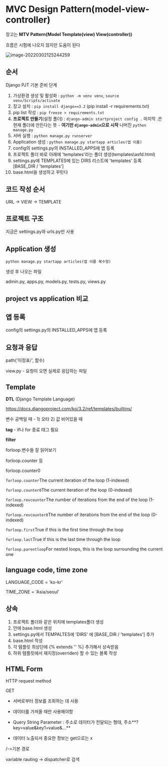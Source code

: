 # MVC Design Pattern(model-view-controller)

장고는 **MTV Pattern(Model Template(view) View(controller))**

흐름은 시험에 나오지 않지만 도움이 된다

![image-20220302125244259](0302_django.assets/image-20220302125244259.png)

## 순서

Django PJT 기본 준비 단계

1. 가상환경 생성 및 활성화 : `python -m venv venv`, `source venv/Scripts/activate`
2. 장고 설치 : `pip install django==3.2` (pip install -r requirements.txt)
3. pip list 작성 : `pip freeze > requirements.txt`
4. **프로젝트 만들기**(설정 폴더) : `django-admin startproject config .` 마지막 .은 현재 폴더에 만든다는 뜻 - **여기만 `django-admin`으로 시작** 나머진 `python manage.py`
5. 서버 실행 : `python manage.py runserver`
6. Application 생성 : `python manage.py startapp articles(앱 이름)`
7. config의 settings.py의 INSTALLED_APPS에 앱 등록
8. 프로젝트 폴더 바로 아래에 'templates'라는 폴더 생성(templates\asfd.html)
9. settings.py에 TEMPLATES에 있는 DIRS 리스트에 'templates' 등록 [BASE_DIR / 'templates']
7. base.html을 생성하고 꾸민다

## 코드 작성 순서

URL -> VIEW -> TEMPLATE

## 프로젝트 구조

지금은 settings.py와 urls.py만 사용

## Application 생성

`python manage.py startapp articles(앱 이름 복수형)`

생성 후 나오는 파일

admin.py, apps.py, models.py, tests.py, views.py

## project vs application 비교

## 앱 등록

config의 settings.py의 INSTALLED_APPS에 앱 등록

## 요청과 응답

path('이정표/', 함수)

view.py - 요청이 오면 실제로 응답하는 파일





## Template

**DTL** (Django Template Language)

https://docs.djangoproject.com/ko/3.2/ref/templates/builtins/

변수 공백일 때 - 1) 오타 2) 값 비어있을 때

**tag** - if나 for 종료 태그 필요

**filter**

forloop.변수들 잘 읽어보기

forloop.counter 등

forloop.counter0

`forloop.counter`The current iteration of the loop (1-indexed)

`forloop.counter0`The current iteration of the loop (0-indexed)

`forloop.revcounter`The number of iterations from the end of the loop (1-indexed)

`forloop.revcounter0`The number of iterations from the end of the loop (0-indexed)

`forloop.first`True if this is the first time through the loop

`forloop.last`True if this is the last time through the loop

`forloop.parentloop`For nested loops, this is the loop surrounding the current one



## language code, time zone

LANGUAGE_CODE = 'ko-kr'

TIME_ZONE = 'Asia/seoul'

## 상속

1. 프로젝트 폴더와 같은 위치에 templates폴더 생성
2. 안에 base.html 생성
3. settings.py에서 TEMPALTES에 'DIRS' 에 [BASE_DIR / 'templates'] 추가
4. base.html 작성
5. 각 템플릿 최상단에 {% extends '' %} 추가해서 상속받음
6. 하위 템플릿에서 재지정(overriden) 할 수 있는 블록 작성



## HTML Form

HTTP request method

GET

- 서버로부터 정보를 조회하는 데 사용

- 데이터를 가져올 때만 사용해야함
- Query String Parameter : 주소로 데이터가 전달되는 형태, 주소**?key=value&key1=value&...**
- 데이터 노출되서 중요한 정보는 get으로는 x

/->기본 경로



variable rauting -> dispatcher로 검색